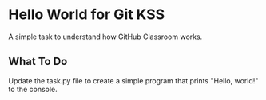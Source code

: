 # Hello World for Git KSS

A simple task to understand how GitHub Classroom works.

## What To Do

Update the task.py file to create a simple program that prints "Hello, world!" to the console.
